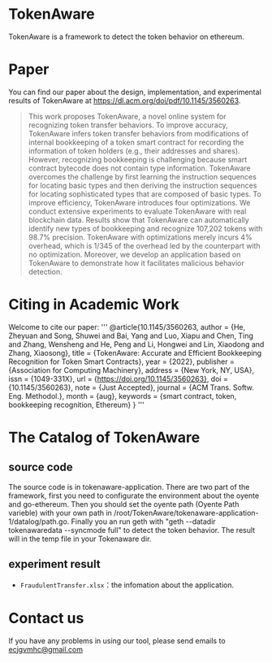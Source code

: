 # TokenAware
TokenAware is a framework to detect the token behavior on ethereum.

# Paper
You can find our paper about the design, implementation, and experimental results of TokenAware at https://dl.acm.org/doi/pdf/10.1145/3560263.

> This work proposes TokenAware, a novel online system for recognizing token transfer behaviors. To improve accuracy, TokenAware infers token transfer behaviors from modifications of internal bookkeeping of a token smart contract for recording the information of token holders (e.g., their addresses and shares). However, recognizing bookkeeping is challenging because smart contract bytecode does not contain type information. TokenAware overcomes the challenge by first learning the instruction sequences for locating basic types and then deriving the instruction sequences for locating sophisticated types that are composed of basic types. To improve efficiency, TokenAware introduces four optimizations. We conduct extensive experiments to evaluate TokenAware with real blockchain data. Results show that TokenAware can automatically identify new types of bookkeeping and recognize 107,202 tokens with 98.7% precision. TokenAware with optimizations merely incurs 4% overhead, which is 1/345 of the overhead led by the counterpart with no optimization. Moreover, we develop an application based on TokenAware to demonstrate how it facilitates malicious behavior detection.

# Citing in Academic Work

Welcome to cite our paper:
'''
@article{10.1145/3560263,
author = {He, Zheyuan and Song, Shuwei and Bai, Yang and Luo, Xiapu and Chen, Ting and Zhang, Wensheng and He, Peng and Li, Hongwei and Lin, Xiaodong and Zhang, Xiaosong},
title = {TokenAware: Accurate and Efficient Bookkeeping Recognition for Token Smart Contracts},
year = {2022},
publisher = {Association for Computing Machinery},
address = {New York, NY, USA},
issn = {1049-331X},
url = {https://doi.org/10.1145/3560263},
doi = {10.1145/3560263},
note = {Just Accepted},
journal = {ACM Trans. Softw. Eng. Methodol.},
month = {aug},
keywords = {smart contract, token, bookkeeping recognition, Ethereum}
}
'''

# The Catalog of TokenAware

## source code
The source code is in tokenaware-application. 
There are two part of the framework, first you need to configurate the environment about the oyente and go-ethereum.
Then you should set the oyente path (Oyente Path varieble) with your own path in /root/TokenAware/tokenaware-application-1/datalog/path.go.
Finally you an run geth with "geth --datadir tokenawaredata --syncmode full" to detect the token behavior.
The result will in the temp file in your Tokenaware dir.

## experiment result
 * `FraudulentTransfer.xlsx`：the infomation about the application.
 
 
# Contact us
If you have any problems in using our tool, please send emails to ecjgvmhc@gmail.com
